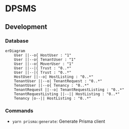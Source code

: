 # DPSMS

## Development

### Database

```mermaid
erDiagram
    User ||--o{ HostUser : "1"  
    User ||--o{ TenantUser : "1" 
    User ||--o{ MoverUser : "1"  
    User ||--|{ Trust : "0..*"   
    User ||--|{ Trust : "0..*"   
    HostUser ||--o| HostListing : "0..*" 
    TenantUser ||--o| TenantRequest : "0..*" 
    TenantUser ||--o{ Tenancy : "0..*" 
    TenantRequest ||--o| TenantRequestListing : "0..*" 
    TenantRequestListing ||--|| HostListing : "0..*" 
    Tenancy |o--|| HostListing : "0..*" 
```

### Commands

- `yarn prisma:generate`: Generate Prisma client